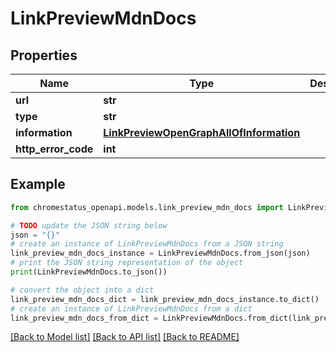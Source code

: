 # LinkPreviewMdnDocs


## Properties

Name | Type | Description | Notes
------------ | ------------- | ------------- | -------------
**url** | **str** |  | 
**type** | **str** |  | 
**information** | [**LinkPreviewOpenGraphAllOfInformation**](LinkPreviewOpenGraphAllOfInformation.md) |  | 
**http_error_code** | **int** |  | 

## Example

```python
from chromestatus_openapi.models.link_preview_mdn_docs import LinkPreviewMdnDocs

# TODO update the JSON string below
json = "{}"
# create an instance of LinkPreviewMdnDocs from a JSON string
link_preview_mdn_docs_instance = LinkPreviewMdnDocs.from_json(json)
# print the JSON string representation of the object
print(LinkPreviewMdnDocs.to_json())

# convert the object into a dict
link_preview_mdn_docs_dict = link_preview_mdn_docs_instance.to_dict()
# create an instance of LinkPreviewMdnDocs from a dict
link_preview_mdn_docs_from_dict = LinkPreviewMdnDocs.from_dict(link_preview_mdn_docs_dict)
```
[[Back to Model list]](../README.md#documentation-for-models) [[Back to API list]](../README.md#documentation-for-api-endpoints) [[Back to README]](../README.md)


